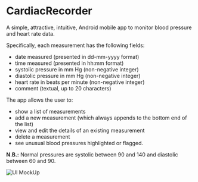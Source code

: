 # CardiacRecorder

A simple, attractive, intuitive, Android mobile app to monitor blood pressure and heart rate data.

Specifically, each measurement has the following fields: 
* date measured (presented in dd-mm-yyyy format) 
* time measured (presented in hh:mm format) 
* systolic pressure in mm Hg (non-negative integer) 
* diastolic pressure in mm Hg (non-negative integer) 
* heart rate in beats per minute (non-negative integer) 
* comment (textual, up to 20 characters)  

The app allows the user to: 
* show a list of measurements 
* add a new measurement (which always appends to the bottom end of the list) 
* view and edit the details of an existing measurement 
* delete a measurement 
* see unusual blood pressures highlighted or flagged. 

**N.B.:** Normal pressures are systolic between 90 and 140 and diastolic between 60 and 90. 

![UI MockUp](https://user-images.githubusercontent.com/61117657/181684787-128bfd0d-dfbe-4ffe-a3db-def77605ac34.PNG)
